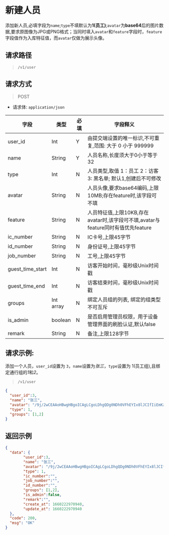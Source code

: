 # 新建人员

添加新人员,必填字段为`name`;`type`不填默认为**1(员工)**;`avatar`为**base64**后的图片数据,要求原图像为JPG或PNG格式；当同时填入`avatar`和`feature`字段时，`feature`字段值作为入库特征值，而`avatar`仅做为展示头像。

## 请求路径

> `/v1/user`

## 请求方式

> POST

- 请求体: `application/json`

| 字段             | 类型      | 必填 | 字段释义                                                                         |
| ---------------- | --------- | ---- | -------------------------------------------------------------------------------- |
| user_id          | Int       | Y    | 由提交端设置的唯一标识,不可重复,范围: 大于 0 小于 999999                         |
| name             | String    | Y    | 人员名称,长度须大于0小于等于32                                                   |
| type             | Int       | N    | 人员类型,取值 1：员工 2：访客 3: 黑名单; 默认1,创建后不可修改                              |
| avatar           | String    | N    | 人员头像,要求base64编码,上限10MB;存在feature时,该字段可不填                      |
| feature          | String    | N    | 人员特征值,上限10KB,存在avatar时,该字段可不填,avatar与feature同时有值优先feature |
| ic_number        | String    | N    | IC卡号,上限45字节                                                                |
| id_number        | String    | N    | 身份证号,上限45字节                                                              |
| job_number       | String    | N    | 工号,上限45字节                                                                  |
| guest_time_start | Int       | N    | 访客开始时间，毫秒级Unix时间戳                                                   |
| guest_time_end   | Int       | N    | 访客结束时间，毫秒级Unix时间戳                                                   |
| groups           | Int array | N    | 绑定人员组的列表, 绑定的组类型不可互斥                                           |
| is_admin         | boolean   | N    | 是否启用管理员权限，用于设备管理界面的刷脸认证,默认false                         |
| remark           | String    | N    | 备注,上限128字节                                                                 |

## 请求示例:

添加一个人员，`user_id`设置为 `3`，`name`设置为*张三*，`type`设置为 1(员工组),且绑定通行组的*1*和*2*。

> `/v1/user`

```json
{
  "user_id":3,
  "name": "张三",
  "avatar": "/9j/2wCEAAoHBwgHBgoICAgLCgoLDhgQDg0NDh0VFhEYIx8lJCIfIiEmKzcvJik0KSEiMEExNDk7Pj4",
  "type": 1,
  "groups": [1,2]
}
```

## 返回示例

```json
{
  "data": {
        "user_id":3,
        "name": "张三",
        "avatar": "/9j/2wCEAAoHBwgHBgoICAgLCgoLDhgQDg0NDh0VFhEYIx8lJCIfIiEmKzcvJik0KSEiMEExNDk7Pj4",
        "type": 1,
        "ic_number":"",
        "job_number":"",
        "id_number":"",
        "groups": [1,2],
        "is_admin":false,
        "remark":"",
        "create_at": 1660222970940,
        "update_at": 1660222970940
  },
  "code": 200,
  "msg": "OK"
}
```